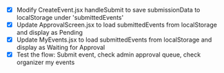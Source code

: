 - [x] Modify CreateEvent.jsx handleSubmit to save submissionData to localStorage under 'submittedEvents'
- [x] Update ApprovalScreen.jsx to load submittedEvents from localStorage and display as Pending
- [x] Update MyEvents.jsx to load submittedEvents from localStorage and display as Waiting for Approval
- [x] Test the flow: Submit event, check admin approval queue, check organizer my events
